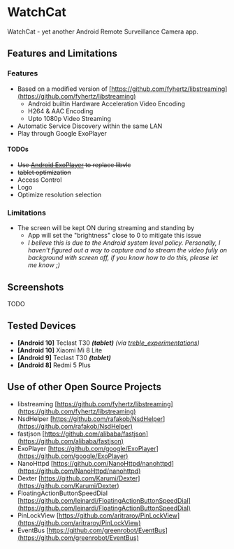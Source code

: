 # WatchCat
WatchCat - yet another Android Remote Surveillance Camera app.

## Features and Limitations
### Features
 * Based on a modified version of [https://github.com/fyhertz/libstreaming](https://github.com/fyhertz/libstreaming)
	 * Android builtin Hardware Acceleration Video Encoding
	 * H264 & AAC Encoding
	 * Upto 1080p Video Streaming
* Automatic Service Discovery within the same LAN
* Play through Google ExoPlayer
#### TODOs
* ~~Use [Android ExoPlayer](https://github.com/google/ExoPlayer) to replace libvlc~~
* ~~tablet optimization~~
* Access Control
* Logo
* Optimize resolution selection

### Limitations
* The screen will be kept ON during streaming and standing by
	* App will set the "brightness" close to 0 to mitigate this issue
	* _I believe this is due to the Android system level policy. Personally, I haven't figured out a way to capture and to stream the video fully on background with screen off, if you know how to do this, please let me know ;)_

## Screenshots
TODO

## Tested Devices
* **[Android 10]** Teclast T30 **_(tablet)_** _(via [treble_experimentations](https://github.com/phhusson/treble_experimentations))_
* **[Android 10]** Xiaomi Mi 8 Lite
* **[Android 9]** Teclast T30 **_(tablet)_**
* **[Android 8]** Redmi 5 Plus

## Use of other Open Source Projects
* libstreaming [https://github.com/fyhertz/libstreaming](https://github.com/fyhertz/libstreaming)
* NsdHelper [https://github.com/rafakob/NsdHelper](https://github.com/rafakob/NsdHelper)
* fastjson [https://github.com/alibaba/fastjson](https://github.com/alibaba/fastjson)
* ExoPlayer [https://github.com/google/ExoPlayer](https://github.com/google/ExoPlayer)
* NanoHttpd [https://github.com/NanoHttpd/nanohttpd](https://github.com/NanoHttpd/nanohttpd)
* Dexter [https://github.com/Karumi/Dexter](https://github.com/Karumi/Dexter)
* FloatingActionButtonSpeedDial [https://github.com/leinardi/FloatingActionButtonSpeedDial](https://github.com/leinardi/FloatingActionButtonSpeedDial)
* PinLockView [https://github.com/aritraroy/PinLockView](https://github.com/aritraroy/PinLockView)
* EventBus [https://github.com/greenrobot/EventBus](https://github.com/greenrobot/EventBus)
